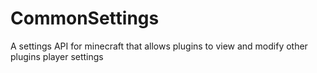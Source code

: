 # CommonSettings
A settings API for minecraft that allows plugins to view and modify other plugins player settings
